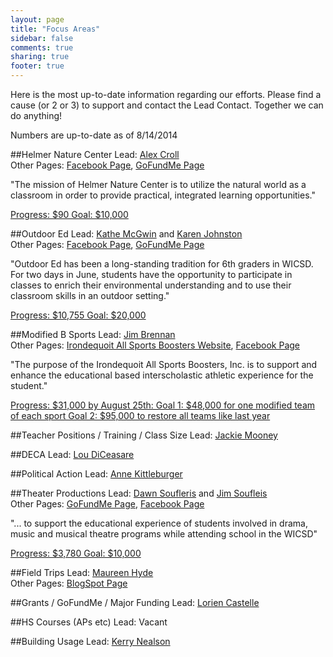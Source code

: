 ```yaml
---
layout: page
title: "Focus Areas"
sidebar: false
comments: true
sharing: true
footer: true
---
```


Here is the most up-to-date information regarding our efforts. Please find a cause (or 2 or 3) to support and contact the Lead Contact. Together we can do anything!  

Numbers are up-to-date as of 8/14/2014

##<a name="Helmer-Nature-Center"></a>Helmer Nature Center
Lead: <a href="mailto:alex.croll@gmail.com">Alex Croll</a>  
Other Pages: <a href="https://www.facebook.com/HelmerNatureCenter">Facebook Page</a>, <a href="http://www.gofundme.com/cyxabw">GoFundMe Page</a>  

"The mission of Helmer Nature Center is to utilize the natural world as a classroom in order to provide practical, integrated learning opportunities."

<a href="http://www.gofundme.com/cyxabw">
Progress: $90
Goal: $10,000
</a>

##<a name="Outdoor-Ed"></a>Outdoor Ed
Lead: <a href="mailto:kmcgwin@rochester.rr.com">Kathe McGwin</a> and <a href="ksjohnston213@yahoo.com">Karen Johnston</a>  
Other Pages: <a href="https://www.facebook.com/WICSDOutdoorED">Facebook Page</a>, <a href="http://www.gofundme.com/c94wdc">GoFundMe Page</a>

"Outdoor Ed has been a long-standing tradition for 6th graders in WICSD.  For two days in June, students have the opportunity to participate in classes to enrich their environmental understanding and to use their classroom skills in an outdoor setting."  

<a href="http://www.gofundme.com/c94wdc">
Progress: $10,755
Goal: $20,000
</a>

##<a name="Modified-B-Sports"></a>Modified B Sports
Lead: <a href="mailto:jbrennan@deloitte.com">Jim Brennan</a>  
Other Pages: <a href="http://www.irondequoitallsportsboosters.com/home.html">Irondequoit All Sports Boosters Website</a>, <a href="https://www.facebook.com/irondequoitallsportsboosters">Facebook Page</a>  

"The purpose of the Irondequoit All Sports Boosters, Inc. is to support and enhance the educational based interscholastic athletic experience for the student."

<a href="http://www.irondequoitallsportsboosters.com/donate.html">
Progress: $31,000
by August 25th:
Goal 1: $48,000 for one modified team of each sport
Goal 2: $95,000 to restore all teams like last year
</a>

##<a name="Teacher-Positions"></a>Teacher Positions / Training / Class Size
Lead: <a href="mailto:jmooney@rochester.rr.com">Jackie Mooney</a>  


##<a name="DECA"></a>DECA
Lead: <a href="mailto:ldiceasar@rochester.rr.com">Lou DiCeasare</a>

##<a name="Political-Action"></a>Political Action
Lead: <a href="mailto:stevekit@Rochester.rr.com">Anne Kittleburger</a>  


##<a name="Theater-Productions"></a>Theater Productions
Lead: <a href="mailto:dawnsoufleris@yahoo.com">Dawn Soufleris</a> and <a href="jasoufleris@yahoo.com">Jim Soufleis</a>  
Other Pages: <a href="http://www.gofundme.com/Keep-the-Arts-Alive-in-WI">GoFundMe Page</a>, <a href="https://www.facebook.com/WICSDPerformingArts">Facebook Page</a>
  
"... to support the educational experience of students involved in drama, music and musical theatre programs while attending school in the WICSD"  

<a href="http://www.gofundme.com/Keep-the-Arts-Alive-in-WI">
Progress: $3,780
Goal: $10,000
</a>

##<a name="Field-Trips"></a>Field Trips
Lead: <a href="mailto:mohyde@gmail.com">Maureen Hyde</a>  
Other Pages: <a href="http://wisefieldtrips.blogspot.com/">BlogSpot Page</a>




##<a name="Grants"></a>Grants / GoFundMe / Major Funding
Lead: <a href="mailto:lcastelle@gmail.com">Lorien Castelle</a>  

##<a name="HS-Courses"></a>HS Courses (APs etc)
Lead: Vacant

##<a name="Building-Usage"></a>Building Usage
Lead: <a href="mailto:Kerry.nealon@yahoo.com">Kerry Nealson</a>
